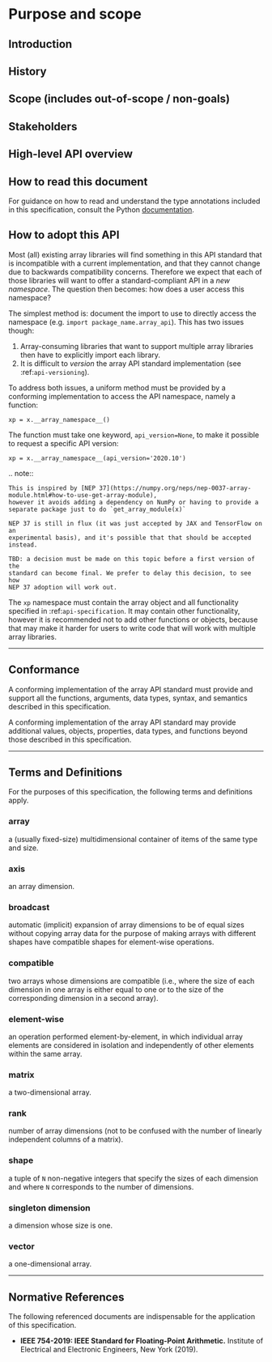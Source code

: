 # Purpose and scope

## Introduction



## History



## Scope (includes out-of-scope / non-goals)



## Stakeholders




## High-level API overview




## How to read this document

For guidance on how to read and understand the type annotations included in this specification, consult the Python [documentation](https://docs.python.org/3/library/typing.html).


## How to adopt this API

Most (all) existing array libraries will find something in this API standard
that is incompatible with a current implementation, and that they cannot
change due to backwards compatibility concerns. Therefore we expect that each
of those libraries will want to offer a standard-compliant API in a _new
namespace_. The question then becomes: how does a user access this namespace?

The simplest method is: document the import to use to directly access the
namespace (e.g. `import package_name.array_api`). This has two issues though:

1. Array-consuming libraries that want to support multiple array libraries
   then have to explicitly import each library.
2. It is difficult to _version_ the array API standard implementation (see
   :ref:`api-versioning`).

To address both issues, a uniform method must be provided by a conforming
implementation to access the API namespace, namely a function:

```
xp = x.__array_namespace__()
```

The function must take one keyword, `api_version=None`, to make it possible to
request a specific API version:

```
xp = x.__array_namespace__(api_version='2020.10')
```

.. note::

    This is inspired by [NEP 37](https://numpy.org/neps/nep-0037-array-module.html#how-to-use-get-array-module),
    however it avoids adding a dependency on NumPy or having to provide a
    separate package just to do `get_array_module(x)`

    NEP 37 is still in flux (it was just accepted by JAX and TensorFlow on an
    experimental basis), and it's possible that that should be accepted instead.

    TBD: a decision must be made on this topic before a first version of the
    standard can become final. We prefer to delay this decision, to see how
    NEP 37 adoption will work out.

The `xp` namespace must contain the array object and all functionality
specified in :ref:`api-specification`. It may contain other functionality,
however it is recommended not to add other functions or objects, because that
may make it harder for users to write code that will work with multiple array
libraries.


* * *

## Conformance

A conforming implementation of the array API standard must provide and support all the functions, arguments, data types, syntax, and semantics described in this specification.

A conforming implementation of the array API standard may provide additional values, objects, properties, data types, and functions beyond those described in this specification.

* * *

## Terms and Definitions

For the purposes of this specification, the following terms and definitions apply.

<!-- NOTE: please keep terms in alphabetical order -->

### array

a (usually fixed-size) multidimensional container of items of the same type and size.

### axis

an array dimension.

### broadcast

automatic (implicit) expansion of array dimensions to be of equal sizes without copying array data for the purpose of making arrays with different shapes have compatible shapes for element-wise operations.

### compatible

two arrays whose dimensions are compatible (i.e., where the size of each dimension in one array is either equal to one or to the size of the corresponding dimension in a second array).

### element-wise

an operation performed element-by-element, in which individual array elements are considered in isolation and independently of other elements within the same array.

### matrix

a two-dimensional array.

### rank

number of array dimensions (not to be confused with the number of linearly independent columns of a matrix).

### shape

a tuple of `N` non-negative integers that specify the sizes of each dimension and where `N` corresponds to the number of dimensions.

### singleton dimension

a dimension whose size is one.

### vector

a one-dimensional array.

* * *

## Normative References

The following referenced documents are indispensable for the application of this specification.

-   __IEEE 754-2019: IEEE Standard for Floating-Point Arithmetic.__ Institute of Electrical and Electronic Engineers, New York (2019).